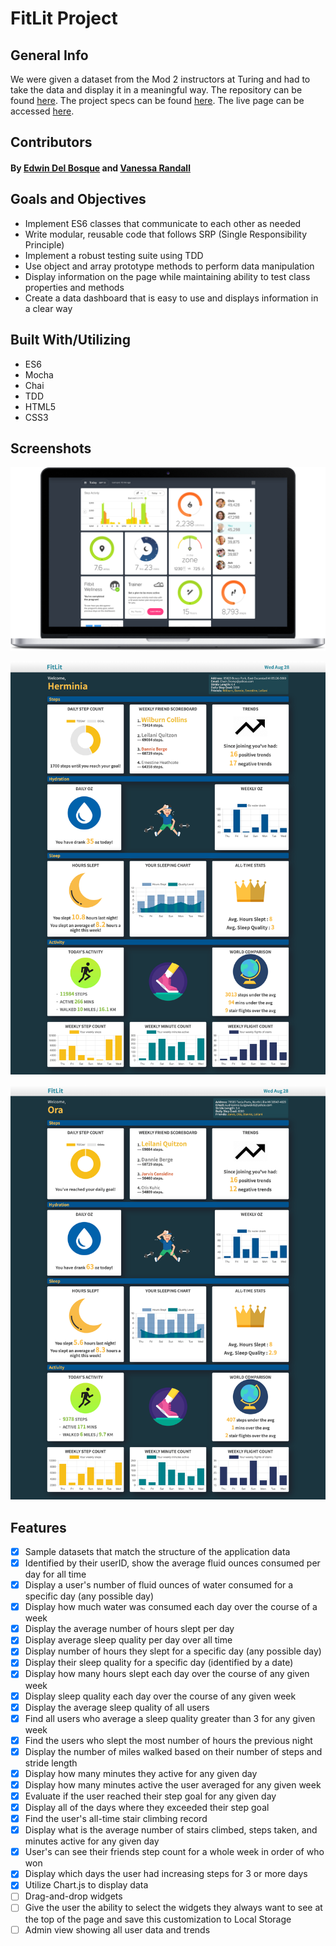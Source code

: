 # FitLit Project


## General Info

We were given a dataset from the Mod 2 instructors at Turing and had to take the data and display it in a meaningful way.
The repository can be found <a href="https://github.com/SamuelColeman/idea-box">here</a>. The project specs can be found <a href="https://frontend.turing.io/projects/fitlit.html">here</a>. The live page can be accessed <a href="https://edwindelbosque.github.io/FitLit/">here</a>.

## Contributors 

#### By [Edwin Del Bosque](https://github.com/edwindelbosque) and [Vanessa Randall](https://github.com/vrandall66)

## Goals and Objectives

- Implement ES6 classes that communicate to each other as needed
- Write modular, reusable code that follows SRP (Single Responsibility Principle)
- Implement a robust testing suite using TDD
- Use object and array prototype methods to perform data manipulation
- Display information on the page while maintaining ability to test class properties and methods
- Create a data dashboard that is easy to use and displays information in a clear way


## Built With/Utilizing

- ES6
- Mocha
- Chai
- TDD
- HTML5
- CSS3


## Screenshots

![Example of a fitness app provided in the project spec](images/Provided-Comp.png "Example of a fitness app provided in the project spec")

![Desktop View - user that did not drink enough water that day](images/IncompleteWater.png "Desktop View - user that did not drink enough water that day")

![Desktop View - user that drank enough water that day](images/AllWater.png "Desktop View - user that drank enough water that day")


## Features

- [x] Sample datasets that match the structure of the application data
- [x] Identified by their userID, show the average fluid ounces consumed per day for all time
- [x] Display a user's number of fluid ounces of water consumed for a specific day (any possible day)
- [x] Display how much water was consumed each day over the course of a week
- [x] Display the average number of hours slept per day
- [x] Display average sleep quality per day over all time
- [x] Display number of hours they slept for a specific day (any possible day)
- [x] Display their sleep quality for a specific day (identified by a date)
- [x] Display how many hours slept each day over the course of any given week
- [x] Display sleep quality each day over the course of any given week
- [x] Display the average sleep quality of all users
- [x] Find all users who average a sleep quality greater than 3 for any given week
- [x] Find the users who slept the most number of hours the previous night
- [x] Display the number of miles walked based on their number of steps and stride length
- [x] Display how many minutes they active for any given day
- [x] Display how many minutes active the user averaged for any given week
- [x] Evaluate if the user reached their step goal for any given day
- [x] Display all of the days where they exceeded their step goal
- [x] Find the user's all-time stair climbing record
- [x] Display what is the average number of stairs climbed, steps taken, and minutes active for any given day
- [x] User's can see their friends step count for a whole week in order of who won
- [x] Display which days the user had increasing steps for 3 or more days
- [x] Utilize Chart.js to display data
- [ ] Drag-and-drop widgets
- [ ] Give the user the ability to select the widgets they always want to see at the top of the page and save this customization to Local Storage
- [ ] Admin view showing all user data and trends